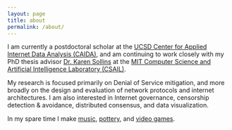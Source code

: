 ```yaml
---
layout: page
title: about
permalink: /about/
---
```


I am currently a postdoctoral scholar at the [UCSD Center for Applied Internet Data Analysis (CAIDA)](https://www.caida.org), and am continuing to work closely with my PhD thesis advisor [Dr. Karen Sollins](http://groups.csail.mit.edu/ana/People/Sollins.html) at the [MIT Computer Science and Artificial Intelligence Laboratory (CSAIL)](http://csail.mit.edu).

My research is focused primarily on Denial of Service mitigation, and more broadly on the design and evaluation of network protocols and internet architectures.  I am also interested in Internet governance, censorship detection & avoidance, distributed consensus, and data visualization.

In my spare time I make [music](music.md), [pottery](pottery.md), and [video games](https://snail-dream.itch.io).
